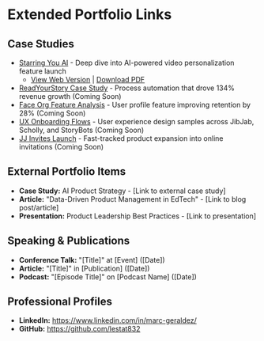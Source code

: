 # Extended Portfolio Links

## Case Studies
- [Starring You AI](../case-studies/starring-you-ai/) - Deep dive into AI-powered video personalization feature launch
  - [View Web Version](../case-studies/starring-you-ai/) | [Download PDF](../case-studies/starring-you-ai/starring-you-ai.pdf)
- [ReadYourStory Case Study](../case-studies/#readyourstory-revenue-growth) - Process automation that drove 134% revenue growth (Coming Soon)
- [Face Org Feature Analysis](../case-studies/#face-org-feature) - User profile feature improving retention by 28% (Coming Soon)
- [UX Onboarding Flows](../case-studies/#ux-onboarding-flows) - User experience design samples across JibJab, Scholly, and StoryBots (Coming Soon)
- [JJ Invites Launch](../case-studies/#jj-invites-launch) - Fast-tracked product expansion into online invitations (Coming Soon)

## External Portfolio Items
- **Case Study:** AI Product Strategy - [Link to external case study]
- **Article:** "Data-Driven Product Management in EdTech" - [Link to blog post/article]
- **Presentation:** Product Leadership Best Practices - [Link to presentation]

## Speaking & Publications
- **Conference Talk:** "[Title]" at [Event] ([Date])
- **Article:** "[Title]" in [Publication] ([Date])
- **Podcast:** "[Episode Title]" on [Podcast Name] ([Date])

## Professional Profiles
- **LinkedIn:** https://www.linkedin.com/in/marc-geraldez/
- **GitHub:** https://github.com/lestat832